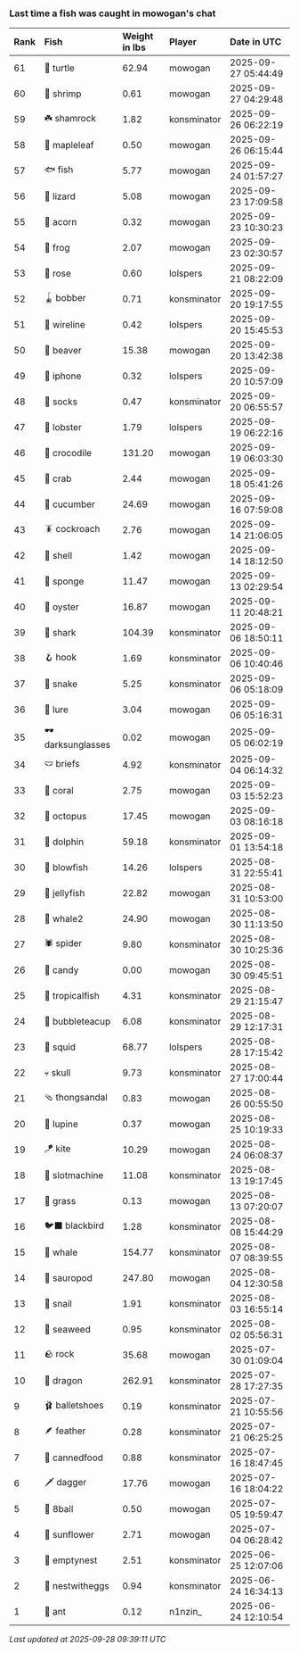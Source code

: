 ### Last time a fish was caught in mowogan's chat

| Rank | Fish             | Weight in lbs | Player      | Date in UTC         |
|:-----|:-----------------|:--------------|:------------|:--------------------|
| 61   | 🐢 turtle        | 62.94         | mowogan     | 2025-09-27 05:44:49 |
| 60   | 🦐 shrimp        | 0.61          | mowogan     | 2025-09-27 04:29:48 |
| 59   | ☘️ shamrock       | 1.82          | konsminator | 2025-09-26 06:22:19 |
| 58   | 🍁 mapleleaf     | 0.50          | mowogan     | 2025-09-26 06:15:44 |
| 57   | 🐟 fish          | 5.77          | mowogan     | 2025-09-24 01:57:27 |
| 56   | 🦎 lizard        | 5.08          | mowogan     | 2025-09-23 17:09:58 |
| 55   | 🌰 acorn         | 0.32          | mowogan     | 2025-09-23 10:30:23 |
| 54   | 🐸 frog          | 2.07          | mowogan     | 2025-09-23 02:30:57 |
| 53   | 🌹 rose          | 0.60          | lolspers    | 2025-09-21 08:22:09 |
| 52   | 🪀 bobber        | 0.71          | konsminator | 2025-09-20 19:17:55 |
| 51   | 🧵 wireline      | 0.42          | lolspers    | 2025-09-20 15:45:53 |
| 50   | 🦫 beaver        | 15.38         | mowogan     | 2025-09-20 13:42:38 |
| 49   | 📱 iphone        | 0.32          | lolspers    | 2025-09-20 10:57:09 |
| 48   | 🧦 socks         | 0.47          | konsminator | 2025-09-20 06:55:57 |
| 47   | 🦞 lobster       | 1.79          | lolspers    | 2025-09-19 06:22:16 |
| 46   | 🐊 crocodile     | 131.20        | mowogan     | 2025-09-19 06:03:30 |
| 45   | 🦀 crab          | 2.44          | mowogan     | 2025-09-18 05:41:26 |
| 44   | 🥒 cucumber      | 24.69         | mowogan     | 2025-09-16 07:59:08 |
| 43   | 🪳 cockroach     | 2.76          | mowogan     | 2025-09-14 21:06:05 |
| 42   | 🐚 shell         | 1.42          | mowogan     | 2025-09-14 18:12:50 |
| 41   | 🧽 sponge        | 11.47         | mowogan     | 2025-09-13 02:29:54 |
| 40   | 🦪 oyster        | 16.87         | mowogan     | 2025-09-11 20:48:21 |
| 39   | 🦈 shark         | 104.39        | konsminator | 2025-09-06 18:50:11 |
| 38   | 🪝 hook          | 1.69          | konsminator | 2025-09-06 10:40:46 |
| 37   | 🐍 snake         | 5.25          | konsminator | 2025-09-06 05:18:09 |
| 36   | 🎏 lure          | 3.04          | mowogan     | 2025-09-06 05:16:31 |
| 35   | 🕶️ darksunglasses | 0.02          | mowogan     | 2025-09-05 06:02:19 |
| 34   | 🩲 briefs        | 4.92          | konsminator | 2025-09-04 06:14:32 |
| 33   | 🪸 coral         | 2.75          | mowogan     | 2025-09-03 15:52:23 |
| 32   | 🐙 octopus       | 17.45         | mowogan     | 2025-09-03 08:16:18 |
| 31   | 🐬 dolphin       | 59.18         | konsminator | 2025-09-01 13:54:18 |
| 30   | 🐡 blowfish      | 14.26         | lolspers    | 2025-08-31 22:55:41 |
| 29   | 🪼 jellyfish     | 22.82         | mowogan     | 2025-08-31 10:53:00 |
| 28   | 🐋 whale2        | 24.90         | mowogan     | 2025-08-30 11:13:50 |
| 27   | 🕷️ spider         | 9.80          | konsminator | 2025-08-30 10:25:36 |
| 26   | 🍬 candy         | 0.00          | mowogan     | 2025-08-30 09:45:51 |
| 25   | 🐠 tropicalfish  | 4.31          | konsminator | 2025-08-29 21:15:47 |
| 24   | 🧋 bubbleteacup  | 6.08          | konsminator | 2025-08-29 12:17:31 |
| 23   | 🦑 squid         | 68.77         | lolspers    | 2025-08-28 17:15:42 |
| 22   | 💀 skull         | 9.73          | konsminator | 2025-08-27 17:00:44 |
| 21   | 🩴 thongsandal   | 0.83          | mowogan     | 2025-08-26 00:55:50 |
| 20   | 🪻 lupine        | 0.37          | mowogan     | 2025-08-25 10:19:33 |
| 19   | 🪁 kite          | 10.29         | mowogan     | 2025-08-24 06:08:37 |
| 18   | 🎰 slotmachine   | 11.08         | konsminator | 2025-08-13 19:17:45 |
| 17   | 🌾 grass         | 0.13          | mowogan     | 2025-08-13 07:20:07 |
| 16   | 🐦‍⬛ blackbird     | 1.28          | konsminator | 2025-08-08 15:44:29 |
| 15   | 🐳 whale         | 154.77        | konsminator | 2025-08-07 08:39:55 |
| 14   | 🦕 sauropod      | 247.80        | mowogan     | 2025-08-04 12:30:58 |
| 13   | 🐌 snail         | 1.91          | konsminator | 2025-08-03 16:55:14 |
| 12   | 🌿 seaweed       | 0.95          | konsminator | 2025-08-02 05:56:31 |
| 11   | 🪨 rock          | 35.68         | mowogan     | 2025-07-30 01:09:04 |
| 10   | 🐉 dragon        | 262.91        | konsminator | 2025-07-28 17:27:35 |
| 9    | 🩰 balletshoes   | 0.19          | konsminator | 2025-07-21 10:55:56 |
| 8    | 🪶 feather       | 0.28          | konsminator | 2025-07-21 06:25:25 |
| 7    | 🥫 cannedfood    | 0.88          | konsminator | 2025-07-16 18:47:45 |
| 6    | 🗡️ dagger         | 17.76         | mowogan     | 2025-07-16 18:04:22 |
| 5    | 🎱 8ball         | 0.50          | mowogan     | 2025-07-05 19:59:47 |
| 4    | 🌻 sunflower     | 2.71          | mowogan     | 2025-07-04 06:28:42 |
| 3    | 🪹 emptynest     | 2.51          | konsminator | 2025-06-25 12:07:06 |
| 2    | 🪺 nestwitheggs  | 0.94          | konsminator | 2025-06-24 16:34:13 |
| 1    | 🐜 ant           | 0.12          | n1nzin_     | 2025-06-24 12:10:54 |

_Last updated at 2025-09-28 09:39:11 UTC_
